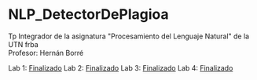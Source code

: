 # NLP_DetectorDePlagioa
Tp Integrador de la asignatura "Procesamiento del Lenguaje Natural" de la UTN frba  
Profesor: Hernán Borré  
  
Lab 1: [Finalizado](https://github.com/Carlos-Vasquez11/nlp-tp1)
Lab 2: [Finalizado](https://github.com/Carlos-Vasquez11/nlp-tp2)
Lab 3: [Finalizado](https://github.com/Carlos-Vasquez11/nlp-tp3)
Lab 4: [Finalizado](https://github.com/Carlos-Vasquez11/nlp-tp4)